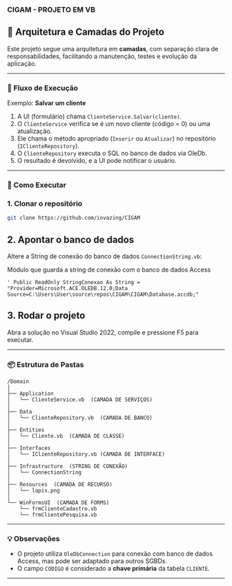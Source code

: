 ### CIGAM - PROJETO EM VB
## 🧠 Arquitetura e Camadas do Projeto

Este projeto segue uma arquitetura em **camadas**, com separação clara de responsabilidades, facilitando a manutenção, testes e evolução da aplicação.

---

### 🔁 Fluxo de Execução

Exemplo: **Salvar um cliente**

1. A UI (formulário) chama `ClienteService.Salvar(cliente)`.
2. O `ClienteService` verifica se é um novo cliente (código = 0) ou uma atualização.
3. Ele chama o método apropriado (`Inserir` ou `Atualizar`) no repositório (`IClienteRepository`).
4. O `ClienteRepository` executa o SQL no banco de dados via OleDb.
5. O resultado é devolvido, e a UI pode notificar o usuário.

---

### 🚀 Como Executar

### 1. Clonar o repositório

```bash
git clone https://github.com/invazing/CIGAM
```

## 2. Apontar o banco de dados

Altere a String de conexão do banco de dados `ConnectionString.vb`:

Módulo que guarda a string de conexão com o banco de dados Access

    ' Public ReadOnly StringConexao As String = "Provider=Microsoft.ACE.OLEDB.12.0;Data Source=C:\Users\User\source\repos\CIGAM\CIGAM\Database.accdb;"

## 3. Rodar o projeto

Abra a solução no Visual Studio 2022, compile e pressione F5 para executar.

---

### 📦 Estrutura de Pastas

```text
/Domain
│
├── Application
│   └── ClienteService.vb  (CAMADA DE SERVIÇOS)
│
├── Data
│   └── ClienteRepository.vb  (CAMADA DE BANCO)
│
├── Entities
│   └── Cliente.vb  (CAMADA DE CLASSE)
│
├── Interfaces
│   └── IClienteRepository.vb (CAMADA DE INTERFACE)
│
├── Infrastructure  (STRING DE CONEXÃO)
│   └── ConnectionString 
│
├── Resources  (CAMADA DE RECURSO)
│   └── lapis.png  
│
└── WinFormsUI  (CAMADA DE FORMS)
    └── frmClienteCadastro.vb
    └── frmClientePesquisa.vb
```

---

### 💡 Observações

- O projeto utiliza `OleDbConnection` para conexão com banco de dados Access, mas pode ser adaptado para outros SGBDs.
- O campo `CODIGO` é considerado a **chave primária** da tabela `CLIENTE`.

---


